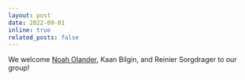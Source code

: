 ```yaml
---
layout: post
date: 2022-09-01
inline: true
related_posts: false
---
```

We welcome [Noah Olander](https://noaholander.github.io/), Kaan Bilgin, and Reinier
Sorgdrager to our group!